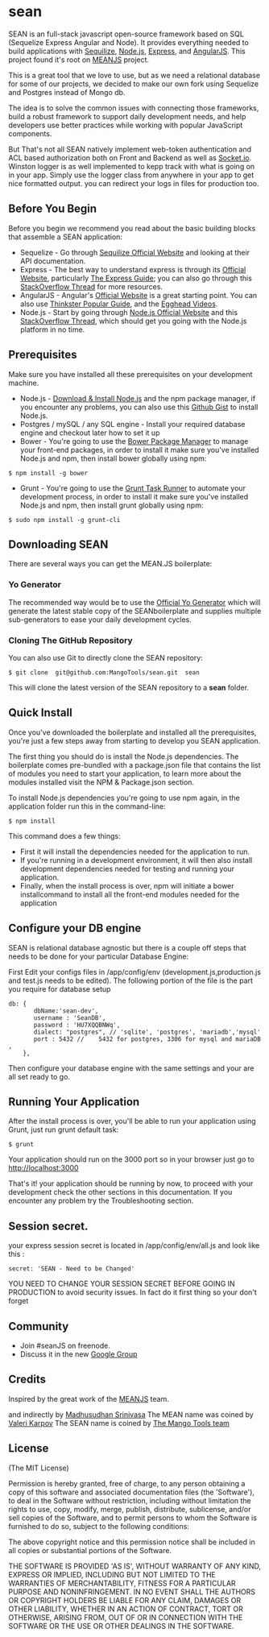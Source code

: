 sean
====


SEAN is an full-stack javascript open-source framework based on SQL (Sequelize Express Angular and Node).
It provides everything needed  to build applications with [Sequilize](http://www.sequelize.org/), [Node.js](http://www.nodejs.org/), [Express](http://expressjs.com/), and [AngularJS](http://angularjs.org/).
This project  found it's root on [MEANJS](http://meanjs.org) project.

This is a great tool that we love to use, but as we need a relational database for some of our projects, we decided to make our own fork using Sequelize and Postgres instead of Mongo db.

 The idea is to solve the common issues with connecting those frameworks, build a robust framework to support daily development needs, and help developers use better practices while working with popular JavaScript components.
 
But That's not all SEAN natively implement web-token authentication and ACL based authorization both on Front and Backend as well as [Socket.io](http://socket.io/). Winston logger is as well implemented to kepp track with what is going on in your app.
Simply use the logger class from anywhere in your app to get nice formatted output. you can redirect your logs in files for production too.

## Before You Begin
Before you begin we recommend you read about the basic building blocks that assemble a SEAN application:
* Sequelize - Go through [Sequilize Official Website](http://sequelize.org/) and looking at their API documentation.
* Express - The best way to understand express is through its [Official Website](http://expressjs.com/), particularly [The Express Guide](http://expressjs.com/guide.html); you can also go through this [StackOverflow Thread](http://stackoverflow.com/questions/8144214/learning-express-for-node-js) for more resources.
* AngularJS - Angular's [Official Website](http://angularjs.org/) is a great starting point. You can also use [Thinkster Popular Guide](http://www.thinkster.io/), and the [Egghead Videos](https://egghead.io/).
* Node.js - Start by going through [Node.js Official Website](http://nodejs.org/) and this [StackOverflow Thread](http://stackoverflow.com/questions/2353818/how-do-i-get-started-with-node-js), which should get you going with the Node.js platform in no time.


## Prerequisites
Make sure you have installed all these prerequisites on your development machine.
* Node.js - [Download & Install Node.js](http://www.nodejs.org/download/) and the npm package manager, if you encounter any problems, you can also use this [Github Gist](https://gist.github.com/isaacs/579814) to install Node.js.
* Postgres / mySQL / any SQL engine - Install your required database engine and checkout later how to set it up
* Bower - You're going to use the [Bower Package Manager](http://bower.io/) to manage your front-end packages, in order to install it make sure you've installed Node.js and npm, then install bower globally using npm:

```
$ npm install -g bower
```

* Grunt - You're going to use the [Grunt Task Runner](http://gruntjs.com/) to automate your development process, in order to install it make sure you've installed Node.js and npm, then install grunt globally using npm:

```
$ sudo npm install -g grunt-cli
```

## Downloading SEAN
There are several ways you can get the MEAN.JS boilerplate:

### Yo Generator
The recommended way would be to use the [Official Yo Generator](https://github.com/MangoTools/generator-sean) which will generate the latest stable copy of the SEANboilerplate and supplies multiple sub-generators to ease your daily development cycles.

### Cloning The GitHub Repository
You can also use Git to directly clone the SEAN repository:
```
$ git clone  git@github.com:MangoTools/sean.git  sean
```
This will clone the latest version of the SEAN repository to a **sean** folder.


## Quick Install
Once you've downloaded the boilerplate and installed all the prerequisites, you're just a few steps away from starting to develop you SEAN application.

The first thing you should do is install the Node.js dependencies. The boilerplate comes pre-bundled with a package.json file that contains the list of modules you need to start your application, to learn more about the modules installed visit the NPM & Package.json section.

To install Node.js dependencies you're going to use npm again, in the application folder run this in the command-line:

```
$ npm install
```

This command does a few things:
* First it will install the dependencies needed for the application to run.
* If you're running in a development environment, it will then also install development dependencies needed for testing and running your application.
* Finally, when the install process is over, npm will initiate a bower installcommand to install all the front-end modules needed for the application


## Configure your DB engine

SEAN is relational database  agnostic but there is a couple off steps that needs to be done for your particular Database Engine:

First Edit your configs files in /app/config/env  (development.js,production.js and test.js needs to be edited).
The following portion of the file is the part you require for database setup

```
db: {
       dbName:'sean-dev',
       username : 'SeanDB',
       password : 'HU7XQQBNWq',
       dialect: "postgres", // 'sqlite', 'postgres', 'mariadb','mysql'
       port : 5432 //    5432 for postgres, 3306 for mysql and mariaDB ,
    },
```

Then configure your database engine with the same settings and your are all set ready to go.

## Running Your Application
After the install process is over, you'll be able to run your application using Grunt, just run grunt default task:

```
$ grunt
```

Your application should run on the 3000 port so in your browser just go to [http://localhost:3000](http://localhost:3000)

That's it! your application should be running by now, to proceed with your development check the other sections in this documentation.
If you encounter any problem try the Troubleshooting section.

## Session secret.

your express session secret is located in /app/config/env/all.js and look like this : 
```
secret: 'SEAN - Need to be Changed'
```
YOU NEED TO CHANGE YOUR SESSION SECRET BEFORE GOING IN PRODUCTION to avoid security issues. In fact do it first thing so your don't forget


## Community

* Join #seanJS on freenode.
* Discuss it in the new [Google Group](https://groups.google.com/d/forum/sean)


## Credits
Inspired by the great work of the [MEANJS](http://meanjs.org) team.

and indirectly by [Madhusudhan Srinivasa](https://github.com/madhums/)
The MEAN name was coined by [Valeri Karpov](http://blog.mongodb.org/post/49262866911/the-mean-stack-mongodb-expressjs-angularjs-and)
The SEAN name is coined by [The Mango Tools team](http://mango.tools/sean)
## License
(The MIT License)

Permission is hereby granted, free of charge, to any person obtaining
a copy of this software and associated documentation files (the
'Software'), to deal in the Software without restriction, including
without limitation the rights to use, copy, modify, merge, publish,
distribute, sublicense, and/or sell copies of the Software, and to
permit persons to whom the Software is furnished to do so, subject to
the following conditions:

The above copyright notice and this permission notice shall be
included in all copies or substantial portions of the Software.

THE SOFTWARE IS PROVIDED 'AS IS', WITHOUT WARRANTY OF ANY KIND,
EXPRESS OR IMPLIED, INCLUDING BUT NOT LIMITED TO THE WARRANTIES OF
MERCHANTABILITY, FITNESS FOR A PARTICULAR PURPOSE AND NONINFRINGEMENT.
IN NO EVENT SHALL THE AUTHORS OR COPYRIGHT HOLDERS BE LIABLE FOR ANY
CLAIM, DAMAGES OR OTHER LIABILITY, WHETHER IN AN ACTION OF CONTRACT,
TORT OR OTHERWISE, ARISING FROM, OUT OF OR IN CONNECTION WITH THE
SOFTWARE OR THE USE OR OTHER DEALINGS IN THE SOFTWARE.
